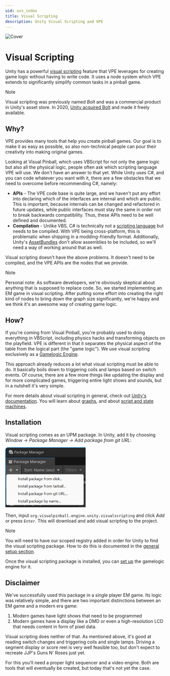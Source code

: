 ```yaml
---
uid: uvs_index
title: Visual Scripting
description: Unity Visual Scripting and VPE
---
```


![Cover](banner.jpg)

# Visual Scripting

Unity has a powerful [visual scripting](https://unity.com/products/unity-visual-scripting) feature that VPE leverages for creating game logic without having to write code. It uses a node system which VPE extends to significantly simplify common tasks in a pinball game.

> [!note]
> Visual scripting was previously named *Bolt* and was a commercial product in Unity's asset store. In 2020, [Unity acquired Bolt](https://ludiq.io/blog/unity-acquires-bolt) and made it freely available.


## Why?

VPE provides many tools that help you create pinball games. Our goal is to make it as easy as possible, so also non-technical people can pour their creativity into making original games.

Looking at Visual Pinball, which uses VBScript for not only the game logic but also all the physical logic, people often ask which scripting language VPE will use. We don't have an answer to that yet. While Unity uses C#, and you can code whatever you want with it, there are a few obstacles that we need to overcome before recommending C#, namely:

- **APIs** - The VPE code base is quite large, and we haven't put any effort into declaring which of the interfaces are internal and which are public. This is important, because internals can be changed and refactored in future updates, while public interfaces must stay the same in order not to break backwards compatibility. Thus, these APIs need to be well defined and documented.
- **Compilation** - Unlike VBS, C# is technically not a [scripting language](https://en.wikipedia.org/wiki/Scripting_language) but needs to be compiled. With VPE being cross-platform, this is problematic when shipping in a modding-friendly format. Additionally, Unity's [AssetBundles](https://docs.unity3d.com/Manual/AssetBundlesIntro.html) don't allow assemblies to be included, so we'll need a way of working around that as well.

Visual scripting doesn't have the above problems. It doesn't need to be compiled, and the VPE APIs are the nodes that we provide.

> [!note]
> Personal note: As software developers, we're obviously skeptical about anything that is supposed to replace code. So, we started implementing an EM game in visual scripting. After putting some effort into creating the right kind of nodes to bring down the graph size significantly, we're happy and we think it's an awesome way of creating game logic.

## How?

If you're coming from Visual Pinball, you're probably used to doing everything in VBScript, including physics hacks and transforming objects on the playfield. VPE is different in that it separates the physical aspect of the table from the logical part (the "game logic"). We use visual scripting exclusively as a [Gamelogic Engine](xref:gamelogic_engine).

This approach already reduces a lot what visual scripting must be able to do. It basically boils down to triggering coils and lamps based on switch events. Of course, there are a few more things like updating the display and for more complicated games, triggering entire light shows and sounds, but in a nutshell it's very simple.

For more details about visual scripting in general, check out [Unity's documentation](https://docs.unity3d.com/Packages/com.unity.visualscripting@1.8/manual/index.html). You will learn about [graphs](https://docs.unity3d.com/Packages/com.unity.visualscripting@1.8/manual/vs-graph-types.html), and about [script and state machines](https://docs.unity3d.com/Packages/com.unity.visualscripting@1.8/manual/vs-graph-machine-types.html).

## Installation

Visual scripting comes as an UPM package. In Unity, add it by choosing *Window -> Package Manager -> Add package from git URL*:

<p><img alt="Package Manager" width="253" src="../../creators-guide/setup/unity-package-manager.png"/></p>

Then, input `org.visualpinball.engine.unity.visualscripting` and click *Add* or press `Enter`. This will download and add visual scripting to the project. 

> [!NOTE]
> You will need to have our scoped registry added in order for Unity to find the visual scripting package. How to do this is documented in the [general setup section](/creators-guide/setup/installing-vpe.html#vpe-package).

Once the visual scripting package is installed, you can [set up](xref:uvs_setup) the gamelogic engine for it.

## Disclaimer

We've successfully used this package in a single player EM game. Its logic was relatively simple, and there are two important distinctions between an EM game and a modern era game:

1. Modern games have light shows that need to be programmed
2. Modern games have a display like a DMD or even a high-resolution LCD that needs content in form of pixel data.

Visual scripting does neither of that. As mentioned above, it's good at reading switch changes and triggering coils and single lamps. Driving a segment display or score reel is very well feasible too, but don't expect to recreate JJP's Guns N' Roses just yet.

For this you'll need a proper light sequencer and a video engine. Both are tools that will eventually be created, but today that's not yet the case.
